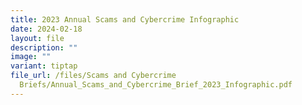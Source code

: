 ```yaml
---
title: 2023 Annual Scams and Cybercrime Infographic
date: 2024-02-18
layout: file
description: ""
image: ""
variant: tiptap
file_url: /files/Scams and Cybercrime
  Briefs/Annual_Scams_and_Cybercrime_Brief_2023_Infographic.pdf
---
```


